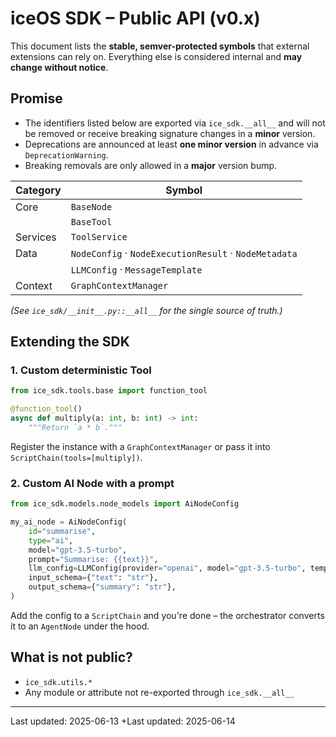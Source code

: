 # iceOS SDK – Public API (v0.x)

This document lists the **stable, semver-protected symbols** that external
extensions can rely on.  Everything else is considered internal and **may
change without notice**.

## Promise

* The identifiers listed below are exported via `ice_sdk.__all__` and will not
  be removed or receive breaking signature changes in a **minor** version.
* Deprecations are announced at least **one minor version** in advance via
  `DeprecationWarning`.
* Breaking removals are only allowed in a **major** version bump.

| Category | Symbol |
|----------|--------|
| Core     | `BaseNode` |
|          | `BaseTool` |
| Services | `ToolService` |
| Data     | `NodeConfig` · `NodeExecutionResult` · `NodeMetadata` |
|          | `LLMConfig` · `MessageTemplate` |
| Context  | `GraphContextManager` |

*(See `ice_sdk/__init__.py::__all__` for the single source of truth.)*

## Extending the SDK

### 1. Custom deterministic **Tool**

```python
from ice_sdk.tools.base import function_tool

@function_tool()
async def multiply(a: int, b: int) -> int:
    """Return `a * b`."""
```

Register the instance with a `GraphContextManager` or pass it into
`ScriptChain(tools=[multiply])`.

### 2. Custom **AI Node** with a prompt

```python
from ice_sdk.models.node_models import AiNodeConfig

my_ai_node = AiNodeConfig(
    id="summarise",
    type="ai",
    model="gpt-3.5-turbo",
    prompt="Summarise: {{text}}",
    llm_config=LLMConfig(provider="openai", model="gpt-3.5-turbo", temperature=0.2),
    input_schema={"text": "str"},
    output_schema={"summary": "str"},
)
```

Add the config to a `ScriptChain` and you're done – the orchestrator converts
it to an `AgentNode` under the hood.

## What is **not** public?

* `ice_sdk.utils.*`
* Any module or attribute not re-exported through `ice_sdk.__all__`


---

Last updated: 2025-06-13
+Last updated: 2025-06-14 